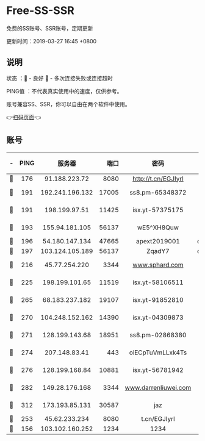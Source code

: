 # Free-SS-SSR

免费的SS账号、SSR账号，定期更新

更新时间：2019-03-27 16:45 +0800

## 说明

状态     ：🙂 - 良好 🙁 - 多次连接失败或连接超时

PING值   ：不代表真实使用中的速度，仅供参考。

账号兼容SS、SSR，你可以自由在两个软件中使用。

👉[扫码页面](https://liesauer.github.io/Free-SS-SSR/)👈

## 账号

|-|PING|服务器|端口|密码|加密方式|区域|
|:----:|:----:|:-----:|-----:|:----:|:----:|:----:|
|🙂|176|91.188.223.72|8080|http://t.cn/EGJIyrl|rc4-md5|RU|
|🙂|191|192.241.196.132|17005|ss8.pm-65348372|aes-256-cfb|US|
|🙂|191|198.199.97.51|11425|isx.yt-57375175|aes-256-cfb|US|
|🙂|193|155.94.181.105|56137|wE5^XH8Quw|aes-256-cfb|US|
|🙂|196|54.180.147.134|47665|apext2019001|chacha20|KR|
|🙂|197|103.124.105.189|56137|ZqadY7|chacha20|US|
|🙂|216|45.77.254.220|3344|www.sphard.com|aes-256-cfb|SG|
|🙂|225|198.199.101.65|11519|isx.yt-58106511|aes-256-cfb|US|
|🙂|265|68.183.237.182|19107|isx.yt-91852810|aes-256-cfb|SG|
|🙂|270|104.248.152.162|14390|isx.yt-04309873|aes-256-cfb|SG|
|🙂|271|128.199.143.68|18951|ss8.pm-02868380|aes-256-cfb|SG|
|🙂|274|207.148.83.41|443|oiECpTuVmLLxk4Ts|aes-256-cfb|AU|
|🙂|276|128.199.168.84|10881|isx.yt-56781942|aes-256-cfb|SG|
|🙂|282|149.28.176.168|3344|www.darrenliuwei.com|aes-256-cfb|AU|
|🙂|312|173.193.85.131|30587|jaz|aes-256-cfb|US|
|🙂|253|45.62.233.234|8080|t.cn/EGJIyrl|rc4-md5|CA|
|🙁|156|103.102.160.252|1234|1234|rc4-md5|JP|
